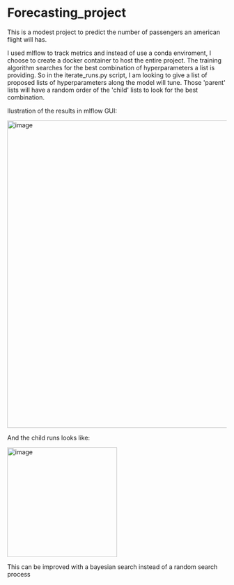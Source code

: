 # Forecasting_project

This is a modest project to predict the number of passengers an american flight will has.

I used mlflow to track metrics and instead of use a conda enviroment, I choose to create a docker container to host the entire project. The training algorithm searches for the best combination of hyperparameters a list is providing. So in the iterate_runs.py script, I am looking to give a list of proposed lists of hyperparameters along the model will tune. Those 'parent' lists will have a random order of the 'child' lists to look for the best combination.

Ilustration of the results in mlflow GUI:  

  
<img width="707" alt="image" src="https://github.com/Ana1890/Forecasting_project/assets/67620315/0c44fcd5-5f5e-49f9-8b5e-baa95195c320">
  

And the child runs looks like:  

<img width="252" alt="image" src="https://github.com/Ana1890/Forecasting_project/assets/67620315/4fc3fd6e-fca4-4ef4-bfa6-6b932fd99461">  

This can be improved with a bayesian search instead of a random search process

